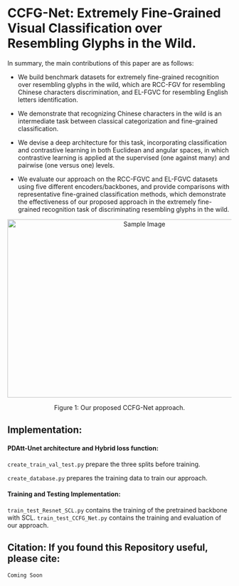 # CCFG-Net: Extremely Fine-Grained Visual Classification over Resembling Glyphs in the Wild.

In summary, the main contributions of this paper are as follows:

- We build benchmark datasets for extremely fine-grained recognition over resembling glyphs in the wild, which are RCC-FGV for resembling Chinese characters discrimination, and EL-FGVC for resembling English letters identification. 

- We demonstrate that recognizing Chinese characters in the wild is an intermediate task between classical categorization and fine-grained classification.

- We devise a deep architecture for this task, incorporating classification and contrastive learning in both Euclidean and angular spaces, in which contrastive learning is applied at the supervised (one against many) and pairwise (one versus one) levels.

- We evaluate our approach on the RCC-FGVC and EL-FGVC datasets using five different encoders/backbones, and  provide comparisons with representative fine-grained classification methods, which demonstrate the effectiveness of our proposed approach in the extremely fine-grained recognition task of discriminating resembling glyphs in the wild.

<p align="center">
<img src="https://github.com/user-attachments/assets/7b4d781a-6638-4ad8-a7ec-1cf323d173b5" alt="Sample Image" width="600" height="400"/>
</p>
<p align="center">
  Figure 1: Our proposed CCFG-Net approach.
</p> 

## Implementation:
#### PDAtt-Unet architecture and Hybrid loss function:
``` create_train_val_test.py ``` prepare the three splits before training.

``` create_database.py ``` prepares the training data to train our approach.

#### Training and Testing Implementation:
``` train_test_Resnet_SCL.py ``` contains the training of the pretrained backbone with SCL.
``` train_test_CCFG_Net.py ``` contains the training and evaluation of our approach.




## Citation: If you found this Repository useful, please cite:

```bash
Coming Soon
```
